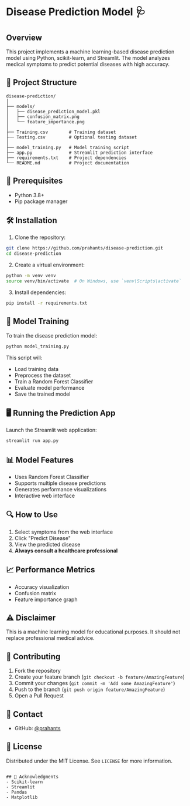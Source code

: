 # Disease Prediction Model 🩺

## Overview
This project implements a machine learning-based disease prediction model using Python, scikit-learn, and Streamlit. The model analyzes medical symptoms to predict potential diseases with high accuracy.

## 🚀 Project Structure
```
disease-prediction/
│
├── models/
│   ├── disease_prediction_model.pkl
│   ├── confusion_matrix.png
│   └── feature_importance.png
│
├── Training.csv        # Training dataset
├── Testing.csv         # Optional testing dataset
│
├── model_training.py   # Model training script
├── app.py              # Streamlit prediction interface
├── requirements.txt    # Project dependencies
└── README.md           # Project documentation
```

## 🔧 Prerequisites
- Python 3.8+
- Pip package manager

## 🛠️ Installation

1. Clone the repository:
```bash
git clone https://github.com/prahants/disease-prediction.git
cd disease-prediction
```

2. Create a virtual environment:
```bash
python -m venv venv
source venv/bin/activate  # On Windows, use `venv\Scripts\activate`
```

3. Install dependencies:
```bash
pip install -r requirements.txt
```

## 🧠 Model Training

To train the disease prediction model:
```bash
python model_training.py
```

This script will:
- Load training data
- Preprocess the dataset
- Train a Random Forest Classifier
- Evaluate model performance
- Save the trained model

## 🖥️ Running the Prediction App

Launch the Streamlit web application:
```bash
streamlit run app.py
```

## 📊 Model Features
- Uses Random Forest Classifier
- Supports multiple disease predictions
- Generates performance visualizations
- Interactive web interface

## 🔍 How to Use
1. Select symptoms from the web interface
2. Click "Predict Disease"
3. View the predicted disease
4. **Always consult a healthcare professional**

## 📈 Performance Metrics
- Accuracy visualization
- Confusion matrix
- Feature importance graph

## ⚠️ Disclaimer
This is a machine learning model for educational purposes. It should not replace professional medical advice.

## 🤝 Contributing
1. Fork the repository
2. Create your feature branch (`git checkout -b feature/AmazingFeature`)
3. Commit your changes (`git commit -m 'Add some AmazingFeature'`)
4. Push to the branch (`git push origin feature/AmazingFeature`)
5. Open a Pull Request

## 📧 Contact
- GitHub: [@prahants](https://github.com/prahants)

## 📜 License
Distributed under the MIT License. See `LICENSE` for more information.
```

## 🙏 Acknowledgments
- Scikit-learn
- Streamlit
- Pandas
- Matplotlib

